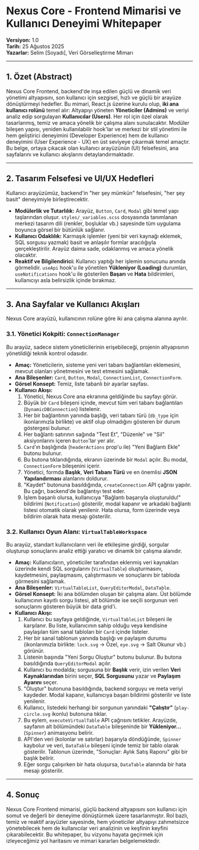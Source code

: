 # Nexus Core - Frontend Mimarisi ve Kullanıcı Deneyimi Whitepaper

**Versiyon:** 1.0  
**Tarih:** 25 Ağustos 2025  
**Yazarlar:** Selim [Soyadı], Veri Görselleştirme Mimarı

---

## 1. Özet (Abstract)

Nexus Core Frontend, backend'de inşa edilen güçlü ve dinamik veri yönetimi altyapısını, son kullanıcı için sezgisel, hızlı ve güçlü bir arayüze dönüştürmeyi hedefler. Bu mimari, React.js üzerine kurulu olup, **iki ana kullanıcı rolünü** temel alır: Altyapıyı yöneten **Yöneticiler (Admins)** ve veriyi analiz edip sorgulayan **Kullanıcılar (Users)**. Her rol için özel olarak tasarlanmış, temiz ve amaca yönelik bir çalışma alanı sunulacaktır. Modüler bileşen yapısı, yeniden kullanılabilir hook'lar ve merkezi bir stil yönetimi ile hem geliştirici deneyimini (Developer Experience) hem de kullanıcı deneyimini (User Experience - UX) en üst seviyeye çıkarmak temel amaçtır. Bu belge, ortaya çıkacak olan kullanıcı arayüzünün (UI) felsefesini, ana sayfalarını ve kullanıcı akışlarını detaylandırmaktadır.

---

## 2. Tasarım Felsefesi ve UI/UX Hedefleri

Kullanıcı arayüzümüz, backend'in "her şey mümkün" felsefesini, "her şey basit" deneyimiyle birleştirecektir.

* **Modülerlik ve Tutarlılık:** Arayüz, `Button`, `Card`, `Modal` gibi temel yapı taşlarından oluşur. `styles/_variables.scss` dosyasında tanımlanan merkezi tasarım dili (renkler, boşluklar vb.) sayesinde tüm uygulama boyunca görsel bir bütünlük sağlanır.
* **Kullanıcı Odaklılık:** Karmaşık işlemler (yeni bir veri kaynağı eklemek, SQL sorgusu yazmak) basit ve anlaşılır formlar aracılığıyla gerçekleştirilir. Arayüz daima sade, odaklanmış ve amaca yönelik olacaktır.
* **Reaktif ve Bilgilendirici:** Kullanıcı yaptığı her işlemin sonucunu anında görmelidir. `useApi` hook'u ile yönetilen **Yükleniyor (Loading)** durumları, `useNotifications` hook'u ile gösterilen **Başarı** ve **Hata** bildirimleri, kullanıcıyı asla belirsizlik içinde bırakmaz.

---

## 3. Ana Sayfalar ve Kullanıcı Akışları

Nexus Core arayüzü, kullanıcının rolüne göre iki ana çalışma alanına ayrılır.

### 3.1. Yönetici Kokpiti: `ConnectionManager`

Bu arayüz, sadece sistem yöneticilerinin erişebileceği, projenin altyapısının yönetildiği teknik kontrol odasıdır.

* **Amaç:** Yöneticilerin, sisteme yeni veri tabanı bağlantıları eklemesini, mevcut olanları yönetmesini ve test etmesini sağlamak.
* **Ana Bileşenler:** `Card`, `Button`, `Modal`, `ConnectionList`, `ConnectionForm`.
* **Görsel Konsept:** Temiz, liste tabanlı bir ayarlar sayfası. 
* **Kullanıcı Akışı:**
    1.  Yönetici, Nexus Core ana ekranına geldiğinde bu sayfayı görür.
    2.  Büyük bir `Card` bileşeni içinde, mevcut tüm veri tabanı bağlantıları (`DynamicDBConnection`) listelenir.
    3.  Her bir bağlantının yanında başlığı, veri tabanı türü (`db_type` için ikonlarımızla birlikte) ve aktif olup olmadığını gösteren bir durum göstergesi bulunur.
    4.  Her bağlantı satırının sağında "Test Et", "Düzenle" ve "Sil" aksiyonlarını içeren `Button`'lar yer alır.
    5.  `Card`'ın başlığında (`headerActions` prop'u ile) "Yeni Bağlantı Ekle" butonu bulunur.
    6.  Bu butona tıklandığında, ekranın üzerinde bir `Modal` açılır. Bu modal, `ConnectionForm` bileşenini içerir.
    7.  Yönetici, formda **Başlık**, **Veri Tabanı Türü** ve en önemlisi **JSON Yapılandırması** alanlarını doldurur.
    8.  "Kaydet" butonuna basıldığında, `createConnection` API çağrısı yapılır. Bu çağrı, backend'de bağlantıyı test eder.
    9.  İşlem başarılı olursa, kullanıcıya "Bağlantı başarıyla oluşturuldu!" bildirimi (`Notification`) gösterilir, modal kapanır ve arkadaki bağlantı listesi otomatik olarak yenilenir. Hata olursa, form üzerinde veya bildirim olarak hata mesajı gösterilir.

### 3.2. Kullanıcı Oyun Alanı: `VirtualTableWorkspace`

Bu arayüz, standart kullanıcıların veri ile etkileşime girdiği, sorgular oluşturup sonuçlarını analiz ettiği yaratıcı ve dinamik bir çalışma alanıdır.

* **Amaç:** Kullanıcıların, yöneticiler tarafından eklenmiş veri kaynakları üzerinde kendi SQL sorgularını (`VirtualTable`) oluşturmasını, kaydetmesini, paylaşmasını, çalıştırmasını ve sonuçlarını bir tabloda görmesini sağlamak.
* **Ana Bileşenler:** `VirtualTableList`, `QueryEditorModal`, `DataTable`.
* **Görsel Konsept:** İki ana bölümden oluşan bir çalışma alanı. Üst bölümde kullanıcının kayıtlı sorgu listesi, alt bölümde ise seçili sorgunun veri sonuçlarını gösteren büyük bir data grid'i. 
* **Kullanıcı Akışı:**
    1.  Kullanıcı bu sayfaya geldiğinde, `VirtualTableList` bileşeni ile karşılanır. Bu liste, kullanıcının sahip olduğu veya kendisine paylaşılan tüm sanal tabloları bir `Card` içinde listeler.
    2.  Her bir sanal tablonun yanında başlığı ve paylaşım durumu (ikonlarımızla birlikte: `lock.svg` -> Özel, `eye.svg` -> Salt Okunur vb.) görünür.
    3.  Listenin başında "Yeni Sorgu Oluştur" butonu bulunur. Bu butona basıldığında `QueryEditorModal` açılır.
    4.  Kullanıcı bu modalda; sorgusuna bir **Başlık** verir, izin verilen **Veri Kaynaklarından** birini seçer, **SQL Sorgusunu** yazar ve **Paylaşım Ayarını** seçer.
    5.  "Oluştur" butonuna basıldığında, backend sorguyu ve meta veriyi kaydeder. Modal kapanır, kullanıcıya başarı bildirimi gösterilir ve liste yenilenir.
    6.  Kullanıcı, listedeki herhangi bir sorgunun yanındaki **"Çalıştır"** (`play-circle.svg` ikonlu) butonuna tıklar.
    7.  Bu eylem, `executeVirtualTable` API çağrısını tetikler. Arayüzde, sayfanın alt bölümündeki `DataTable` bileşeninde bir **Yükleniyor...** (`Spinner`) animasyonu belirir.
    8.  API'den veri (kolonlar ve satırlar) başarıyla döndüğünde, `Spinner` kaybolur ve veri, `DataTable` bileşeni içinde temiz bir tablo olarak gösterilir. Tablonun üzerinde, "Sonuçlar: Aylık Satış Raporu" gibi bir başlık belirir.
    9.  Eğer sorgu çalışırken bir hata oluşursa, `DataTable` alanında bir hata mesajı gösterilir.

---

## 4. Sonuç

Nexus Core Frontend mimarisi, güçlü backend altyapısını son kullanıcı için somut ve değerli bir deneyime dönüştürmek üzere tasarlanmıştır. Rol bazlı, temiz ve reaktif arayüzler sayesinde, hem yöneticiler altyapıyı zahmetsizce yönetebilecek hem de kullanıcılar veri analizinin ve keşfinin keyfini çıkarabilecektir. Bu whitepaper, bu vizyonu hayata geçirmek için izleyeceğimiz yol haritasını ve mimari kararları belgelemektedir.